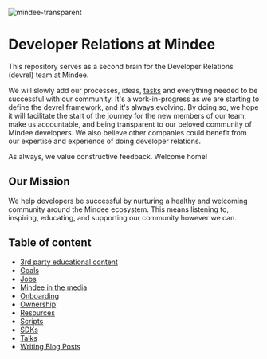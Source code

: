 ![mindee-transparent](https://user-images.githubusercontent.com/1170989/130641500-0f72dab7-3b19-4e0c-a267-6bcec9a3ff6e.png)

# Developer Relations at Mindee

This repository serves as a second brain for the Developer Relations (devrel) team at Mindee.

We will slowly add our processes, ideas, [tasks](https://github.com/mindee/devrel/issues) and everything needed to be successful with our community. It's a work-in-progress as we are starting to define the devrel framework, and it's always evolving. By doing so, we hope it will facilitate the start of the journey for the new members of our team, make us accountable, and being transparent to our beloved community of Mindee developers. We also believe other companies could benefit from our expertise and experience of doing developer relations.

As always, we value constructive feedback. Welcome home!

## Our Mission
We help developers be successful by nurturing a healthy and welcoming community around the Mindee ecosystem. This means listening to, inspiring, educating, and supporting our community however we can.


## Table of content
- [3rd party educational content](content/educational.md)
- [Goals](goals/README.md)
- [Jobs](jobs/jobs.md)
- [Mindee in the media](content/media.md)
- [Onboarding](onboarding/onboarding.md)
- [Ownership](devrel/ownership.md)
- [Resources](resources/README.md)
- [Scripts](scripts/scripts.md)
- [SDKs](SDKs/SDKs.md)
- [Talks](content/talks.md)
- [Writing Blog Posts](content/writing/blog-posts.md)
